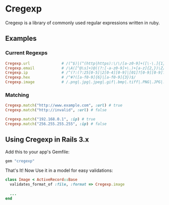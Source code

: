 # Cregexp

Cregexp is a library of commonly used regular expressions written in ruby.

## Examples

### Current Regexps 

```ruby
Cregexp.url				 # /(^$)|(^(http|https):\/\/[a-z0-9]+([\-\.]{1}[a-z0-9]+)*\.[a-z]{2,5}(([0-9]{1,5})?\/.*)?$)/ix
Cregexp.email 			 # /\A([^@\s]+)@((?:[-a-z0-9]+\.)+[a-z]{2,})\Z/i
Cregexp.ip  			 # /^(?:(?:25[0-5]|2[0-4][0-9]|[01]?[0-9][0-9]?)\.){3}(?:25[0-5]|2[0-4][0-9]|[01]?[0-9][0-9]?)$/  
Cregexp.hex 			 # /^#?([a-f0-9]{6}|[a-f0-9]{3})$/
Cregexp.image			 # /.png|.jpg|.jpeg|.gif|.bmp|.tiff|.PNG|.JPG|.JPEG|.GIF|.BMP|.TIFF$/
```

### Matching 

```ruby
Cregexp.match("http://www.example.com", :url) # true
Cregexp.match("http://invalid", :url) # false

Cregexp.match("192.168.0.1", :ip) # true
Cregexp.match("256.255.255.255", :ip) # false
```

## Using Cregexp in Rails 3.x

Add this to your app's Gemfile:

```ruby
gem "cregexp"
```

That's It! Now Use it in a model for easy validations:


```ruby
class Image < ActiveRecord::Base
  validates_format_of :file, :format => Cregexp.image
  
  ...
end
```